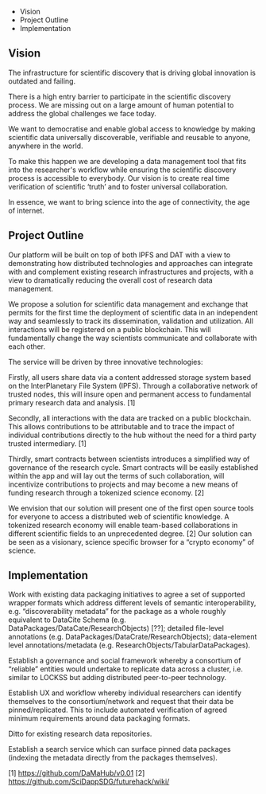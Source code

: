 * Vision
* Project Outline
* Implementation


## Vision

The infrastructure for scientific discovery that is driving global innovation is outdated and failing.

There is a high entry barrier to participate in the scientific discovery process. We are missing out on a large amount of human potential to address the global challenges we face today.

We want to democratise and enable global access to knowledge by making scientific data universally discoverable, verifiable and reusable to anyone, anywhere in the world.

To make this happen we are developing a data management tool that fits into the researcher's workflow while ensuring the scientific discovery process is accessible to everybody. Our vision is to create real time verification of scientific ‘truth’ and to foster universal collaboration.

In essence, we want to bring science into the age of connectivity, the age of internet.

## Project Outline

Our platform will be built on top of both IPFS and DAT with a view to demonstrating how distributed technologies and approaches can integrate with and complement existing research infrastructures and projects, with a view to dramatically reducing the overall cost of research data management.

We propose a solution for scientific data management and exchange that permits for the first time the deployment of scientific data in an independent way and seamlessly to track its dissemination, validation and utilization. All interactions will be registered on a public blockchain. This will fundamentally change the way scientists communicate and collaborate with each other.

The service will be driven by three innovative technologies:

Firstly, all users share data via a content addressed storage system based on the InterPlanetary File System (IPFS). Through a collaborative network of trusted nodes, this will insure open and permanent access to fundamental primary research data and analysis. [1]

Secondly, all interactions with the data are tracked on a public blockchain. This allows contributions to be attributable and to trace the impact of individual contributions directly to the hub without the need for a third party trusted intermediary. [1]

Thirdly, smart contracts between scientists introduces a simplified way of governance of the research cycle. Smart contracts will be easily established within the app and will lay out the terms of such collaboration, will incentivize contributions to projects and may become a new means of funding research through a tokenized science economy. [2]

We envision that our solution will present one of the first open source tools for everyone  to access a distributed web of scientific knowledge. A tokenized research economy will enable team-based collaborations in different scientific fields to an unprecedented degree. [2] Our solution can be seen as a visionary, science specific browser for a “crypto economy” of science.

## Implementation

Work with existing data packaging initiatives to agree a set of supported wrapper formats which address different levels of semantic interoperability, e.g. “discoverability metadata” for the package as a whole roughly equivalent to DataCite Schema (e.g. DataPackages/DataCate/ResearchObjects) [??]; detailed file-level annotations (e.g. DataPackages/DataCrate/ResearchObjects); data-element level annotations/metadata (e.g. ResearchObjects/TabularDataPackages).


Establish a governance and social framework whereby a consortium of “reliable” entities would undertake to replicate data across a cluster, i.e. similar to LOCKSS but adding distributed peer-to-peer technology.

Establish UX and workflow whereby individual researchers can identify themselves to the consortium/network and request that their data be pinned/replicated. This to include automated verification of agreed minimum requirements around data packaging formats.

Ditto for existing research data repositories. 

Establish a search service which can surface pinned data packages (indexing the metadata directly from the packages themselves). 


[1] https://github.com/DaMaHub/v0.01
[2] https://github.com/SciDappSDG/futurehack/wiki/
